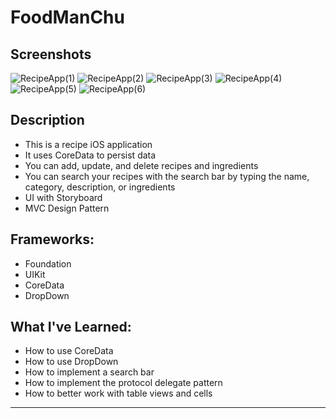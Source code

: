 # FoodManChu

## Screenshots
![RecipeApp(1)](https://user-images.githubusercontent.com/82785695/180651512-af2595ca-e2b1-451c-b242-49dec4ffba48.png)
![RecipeApp(2)](https://user-images.githubusercontent.com/82785695/180651516-7fb232be-e61a-47c5-8930-62b381df234e.png)
![RecipeApp(3)](https://user-images.githubusercontent.com/82785695/180651609-4136e0da-531b-4bf3-a7c8-03f8d5a9c287.png)
![RecipeApp(4)](https://user-images.githubusercontent.com/82785695/180651568-a1dde458-5e96-4029-8a43-303757573f0d.png)
![RecipeApp(5)](https://user-images.githubusercontent.com/82785695/180651525-ca0460a0-dac3-42f8-96b8-b25fd8496145.png)
![RecipeApp(6)](https://user-images.githubusercontent.com/82785695/180675299-c4630ae9-e1bb-471f-92ca-f5edc716582c.png)

## Description
- This is a recipe iOS application 
- It uses CoreData to persist data
- You can add, update, and delete recipes and ingredients
- You can search your recipes with the search bar by typing the name, category, description, or ingredients
- UI with Storyboard
- MVC Design Pattern

## Frameworks:
- Foundation
- UIKit
- CoreData
- DropDown

## What I've Learned:
- How to use CoreData
- How to use DropDown
- How to implement a search bar 
- How to implement the protocol delegate pattern
- How to better work with table views and cells

---
